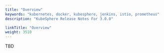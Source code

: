 ```yaml
---
title: "Overview"
keywords: "kubernetes, docker, kubesphere, jenkins, istio, prometheus"
description: "KubeSphere Release Notes For 3.0.0"

linkTitle: "Overview"
weight: 3510
---
```


TBD
